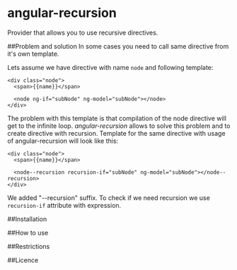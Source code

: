 # angular-recursion
Provider that allows you to use recursive directives.

##Problem and solution
In some cases you need to call same directive from it's own template.

Lets assume we have directive with name ```node``` and following template:

```
<div class="node">
  <span>{{name}}</span>

  <node ng-if="subNode" ng-model="subNode"></node>
</div>
```

The problem with this template is that compilation of the node directive will get to the infinite loop.
*angular-recursion* allows to solve this problem and to create directive with recursion.
Template for the same directive with usage of angular-recursion will look like this:

```
<div class="node">
  <span>{{name}}</span>

  <node--recursion recursion-if="subNode" ng-model="subNode"></node--recursion>
</div>
```

We added "--recursion" suffix. To check if we need recursion we use ```recursion-if``` attribute with expression.

##Installation

##How to use

##Restrictions

##Licence
